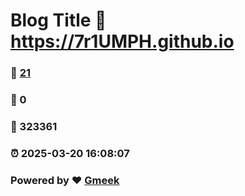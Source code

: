 # Blog Title :link: https://7r1UMPH.github.io 
### :page_facing_up: [21](https://7r1UMPH.github.io/tag.html) 
### :speech_balloon: 0 
### :hibiscus: 323361 
### :alarm_clock: 2025-03-20 16:08:07 
### Powered by :heart: [Gmeek](https://github.com/Meekdai/Gmeek)
